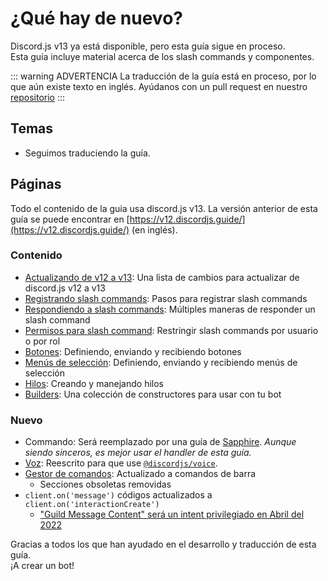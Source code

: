 # ¿Qué hay de nuevo?

<DiscordMessages>
	<DiscordMessage profile="bot">
		<template #interactions>
			<DiscordInteraction profile="user" author="discord.js" :command="true">upgrade</DiscordInteraction>
		</template>
		Discord.js v13 ya está disponible, pero esta guía sigue en proceso.
		<span class="emoji-container">
			<img class="emoji-image" title="weary" src="https://twemoji.maxcdn.com/v/13.1.0/72x72/1f629.png" alt=""/>
		</span>
		<br/>
		Esta guía incluye material acerca de los slash commands y componentes.
	</DiscordMessage>
</DiscordMessages>

::: warning ADVERTENCIA
La traducción de la guía está en proceso, por lo que aún existe texto en inglés. Ayúdanos con un pull request en nuestro [repositorio](https://github.com/discordPrisma/guide)
:::

## Temas

- Seguimos traduciendo la guía.

## Páginas

Todo el contenido de la guia usa discord.js v13. La versión anterior de esta guía se puede encontrar en [https://v12.discordjs.guide/](https://v12.discordjs.guide/) (en inglés).

### Contenido

- [Actualizando de v12 a v13](/informacion-adicional/cambios-en-v13.md): Una lista de cambios para actualizar de discord.js v12 a v13
- [Registrando slash commands](/interacciones/registrando-comandos-de-barra.md): Pasos para registrar slash commands
- [Respondiendo a slash commands](/interacciones/respondiendo-a-comandos-de-barra.md): Múltiples maneras de responder un slash command
- [Permisos para slash command](/interacciones/permisos-de-comandos-de-barra.md): Restringir slash commands por usuario o por rol
- [Botones](/interacciones/botones.md): Definiendo, enviando y recibiendo botones
- [Menús de selección](/interacciones/select-menus.md): Definiendo, enviando y recibiendo menús de selección
- [Hilos](/temas-populares/hilos.md): Creando y manejando hilos
- [Builders](/temas-populares/constructores.md): Una colección de constructores para usar con tu bot

### Nuevo

- Commando: Será reemplazado por una guía de [Sapphire](https://github.com/discordjs/guide/pull/711). *Aunque siendo sinceros, es mejor usar el handler de esta guía.*
- [Voz](/voz/): Reescrito para que use [`@discordjs/voice`](https://github.com/discordjs/voice).
- [Gestor de comandos](/usando-gestores/gestor-de-comandos.md): Actualizado a comandos de barra
	- Secciones obsoletas removidas
- `client.on('message')` códigos actualizados a `client.on('interactionCreate')`
	- ["Guild Message Content" será un intent privilegiado en Abril del 2022](https://support-dev.discord.com/hc/es-es/articles/4404772028055)

<DiscordMessages>
	<DiscordMessage profile="bot">
		Gracias a todos los que han ayudado en el desarrollo y traducción de esta guía.
		<br/>
		¡A crear un bot!
		<span class="emoji-container">
			<img class="emoji-image" title="heart" src="https://twemoji.maxcdn.com/v/13.1.0/72x72/2764.png" alt="" />
		</span>
		<span class="emoji-container">
			<img class="emoji-image" title="jigglel" src="https://cdn.discordapp.com/emojis/737199683906306088.gif" alt="" />
		</span>
	</DiscordMessage>
</DiscordMessages>
